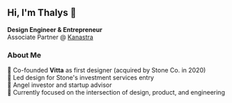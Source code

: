 ## Hi, I'm Thalys 👋

**Design Engineer & Entrepreneur**  
Associate Partner @ [Kanastra](https://kanastra.com.br)  


### About Me

🎨 Co-founded **Vitta** as first designer (acquired by Stone Co. in 2020)  
💎 Led design for Stone's investment services entry  
👼 Angel investor and startup advisor  
🌱 Currently focused on the intersection of design, product, and engineering  
